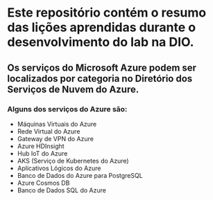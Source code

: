 # Este repositório contém o resumo das lições aprendidas durante o desenvolvimento do lab na DIO.
## Os serviços do Microsoft Azure podem ser localizados por categoria no Diretório dos Serviços de Nuvem do Azure.
### Alguns dos serviços do Azure são: 
* Máquinas Virtuais do Azure
* Rede Virtual do Azure
* Gateway de VPN do Azure
* Azure HDInsight
* Hub IoT do Azure
* AKS (Serviço de Kubernetes do Azure)
* Aplicativos Lógicos do Azure
* Banco de Dados do Azure para PostgreSQL
* Azure Cosmos DB
* Banco de Dados SQL do Azure
